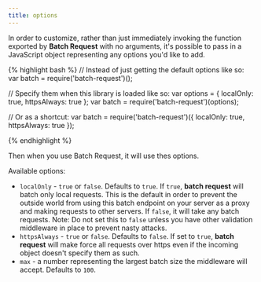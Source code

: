 ```yaml
---
title: options
---
```


In order to customize, rather than just immediately invoking the function exported by
**Batch Request** with no arguments, it's possible to pass in a JavaScript object representing any options
you'd like to add.

{% highlight bash %}
  // Instead of just getting the default options like so:
  var batch = require('batch-request')();

  // Specify them when this library is loaded like so:
  var options = {
      localOnly: true,
      httpsAlways: true
  };
  var batch = require('batch-request')(options);

  // Or as a shortcut:
  var batch = require('batch-request')({
      localOnly: true,
      httpsAlways: true
  });

{% endhighlight %}

Then when you use Batch Request, it will use thes options.

Available options:

* `localOnly` - `true` or `false`. Defaults to `true`. If `true`, **batch request** will batch only local
  requests. This is the default in order to prevent the outside world from using this batch endpoint on
  your server as a proxy and making requests to other servers. If `false`, it will take any batch requests.
  Note: Do not set this to `false` unless you have other validation middleware in place to prevent nasty
  attacks.
* `httpsAlways` - `true` or `false`. Defaults to `false`. If set to `true`, **batch request** will make
  force all requests over https even if the incoming object doesn't specify them as such.
* `max` - a number representing the largest batch size the middleware will accept. Defaults to `100`.
